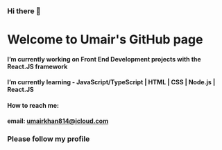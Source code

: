 ### Hi there 👋

# Welcome to Umair's GitHub page

#### I’m currently working on Front End Development projects with the React.JS framework
#### I’m currently learning - JavaScript/TypeScript | HTML | CSS | Node.js | React.JS

#### How to reach me:
#### email: umairkhan814@icloud.com

### Please follow my profile

<!--
**Ukhan1248/ukhan1248** is a ✨ _special_ ✨ repository because its `README.md` (this file) appears on your GitHub profile.

Here are some ideas to get you started:

- 🔭 I’m currently working on ...
- 🌱 I’m currently learning ...
- 👯 I’m looking to collaborate on ...
- 🤔 I’m looking for help with ...
- 💬 Ask me about ...
- 📫 How to reach me: ...
- 😄 Pronouns: ...
- ⚡ Fun fact: ...
-->
